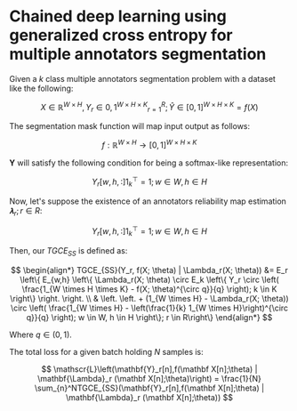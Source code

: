 # Chained deep learning using generalized cross entropy for multiple annotators segmentation

Given a $k$ class multiple annotators segmentation problem with a dataset like the following:

$$
X ∈ ℝ^{W × H}, { Y_r ∈ {0,1}^{W × H × K} }_{r=1}^R; Ŷ ∈ [0,1]^{W×H×K} = f(X)
$$

The segmentation mask function will map input output as follows:

$$
f: \mathbb{R}^{W\times H} \to [0,1]^{W\times H\times K}
$$

$\mathbf Y$ will satisfy the following condition for being a softmax-like representation:

$$
Y_r[w,h,:] 1^⊤_k = 1; w ∈ W, h ∈ H
$$

Now, let's suppose the existence of an annotators reliability map estimation $𝛌_r; r ∈ R$:

$$
Y_r[w,h,:] 1^⊤_k = 1; w ∈ W, h ∈ H
$$

Then, our $TGCE_{SS}$ is defined as:

$$
\begin{align*}
TGCE_{SS}(Y_r, f(X; \theta) | \Lambda_r(X; \theta)) &= E_r \left\{ E_{w,h} \left\{ \Lambda_r(X; \theta) \circ E_k \left\{ Y_r \circ \left( \frac{1_{W \times H \times K} - f(X; \theta)^{\circ q}}{q} \right); k \in K \right\}  \right. \right. \\ 
& \left. \left. + (1_{W \times H} - \Lambda_r(X; \theta)) \circ \left( \frac{1_{W \times H} - \left(\frac{1}{k} 1_{W \times H}\right)^{\circ q}}{q} \right); w \in W, h \in H \right\}; r \in R\right\}
\end{align*}
$$

Where $q \in (0,1)$.

The total loss for a given batch holding $N$ samples is:

$$
\mathscr{L}\left(\mathbf{Y}_r[n],f(\mathbf X[n];\theta) | \mathbf{\Lambda}_r (\mathbf X[n];\theta)\right)  = \frac{1}{N} \sum_{n}^NTGCE_{SS}(\mathbf{Y}_r[n],f(\mathbf X[n];\theta) | \mathbf{\Lambda}_r (\mathbf X[n];\theta))
$$
